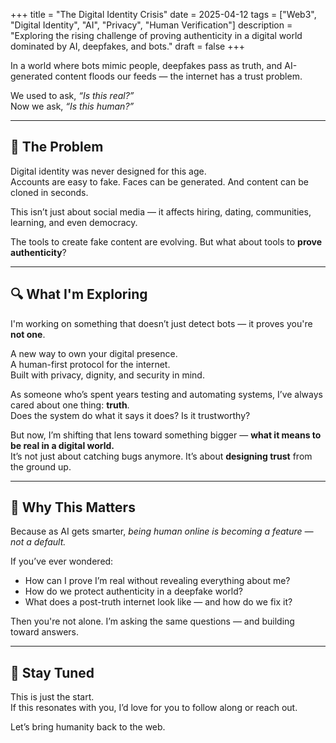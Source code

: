 +++
title = "The Digital Identity Crisis"
date = 2025-04-12
tags = ["Web3", "Digital Identity", "AI", "Privacy", "Human Verification"]
description = "Exploring the rising challenge of proving authenticity in a digital world dominated by AI, deepfakes, and bots."
draft = false
+++  

In a world where bots mimic people, deepfakes pass as truth, and AI-generated content floods our feeds — the internet has a trust problem.

We used to ask, *“Is this real?”*  
Now we ask, *“Is this human?”*

---

## 🧠 The Problem

Digital identity was never designed for this age.  
Accounts are easy to fake. Faces can be generated. And content can be cloned in seconds.

This isn’t just about social media — it affects hiring, dating, communities, learning, and even democracy.

The tools to create fake content are evolving. But what about tools to **prove authenticity**?

---

## 🔍 What I'm Exploring

I'm working on something that doesn’t just detect bots — it proves you're **not one**.

A new way to own your digital presence.  
A human-first protocol for the internet.  
Built with privacy, dignity, and security in mind.

As someone who’s spent years testing and automating systems, I’ve always cared about one thing: **truth**.  
Does the system do what it says it does? Is it trustworthy?

But now, I’m shifting that lens toward something bigger — **what it means to be real in a digital world.**  
It’s not just about catching bugs anymore. It’s about **designing trust** from the ground up.

---

## 🧭 Why This Matters

Because as AI gets smarter, *being human online is becoming a feature — not a default.*

If you’ve ever wondered:
- How can I prove I’m real without revealing everything about me?
- How do we protect authenticity in a deepfake world?
- What does a post-truth internet look like — and how do we fix it?

Then you're not alone. I’m asking the same questions — and building toward answers.

---

## 🙌 Stay Tuned

This is just the start.  
If this resonates with you, I’d love for you to follow along or reach out.

Let’s bring humanity back to the web.
